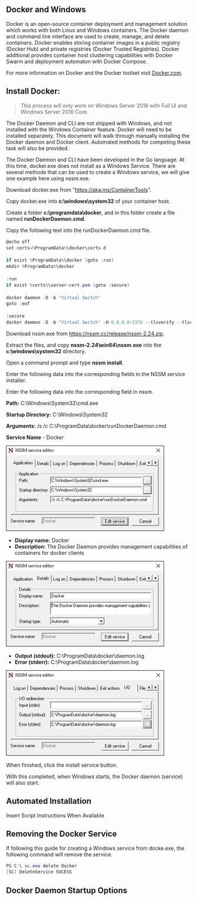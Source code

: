 ## Docker and Windows

Docker is an open-source container deployment and management solution which works with both Linux and Windows containers. The Docker daemon and command line interface are used to create, manage, and delete containers. Docker enables storing container images in a public registry (Docker Hub) and private registries (Docker Trusted Registries). Docker additional provides container host clustering capabilities with Docker Swarm and deployment automaton with Docker Compose.

For more information on Docker and the Docker toolset visit [Docker.com](https://www.docker.com/).

## Install Docker:

> This process will only work on Windows Server 2016 with Full UI and Windows Server 2016 Core.

The Docker Daemon and CLI are not shipped with Windows, and not installed with the Windows Container feature. Docker will need to be installed separately. This document will walk through manually installing the Docker daemon and Docker client. Automated methods for competing these task will also be provided. 

The Docker Daemon and CLI have been developed in the Go language. At this time, docker.exe does not install as a Windows Service. There are several methods that can be used to create a Windows service, we will give one example here using nssm.exe. 

Download docker.exe from "https://aka.ms/ContainerTools".

Copy docker.exe into **c:\windows\system32** of your container host.

Create a folder **c:\programdata\docker**, and in this folder create a file named **runDockerDaemon.cmd**.

Copy the following text into the runDockerDaemon.cmd file.

```powershell
@echo off
set certs=%ProgramData%\docker\certs.d

if exist %ProgramData%\docker (goto :run)
mkdir %ProgramData%\docker

:run
if exist %certs%\server-cert.pem (goto :secure)

docker daemon -D -b "Virtual Switch"
goto :eof

:secure
docker daemon -D -b "Virtual Switch" -H 0.0.0.0:2376 --tlsverify --tlscacert=%certs%\ca.pem --tlscert=%certs%\server-cert.pem --tlskey=%certs%\server-key.pem
```
Download nssm.exe from https://nssm.cc/release/nssm-2.24.zip.

Extract the files, and copy **nssm-2.24\win64\nssm.exe** into the **c:\windows\system32** directory.

Open a command prompt and type **nssm install**.

Enter the following data into the corresponding fields in the NSSM service installer.

Enter the following data into the corresponding field in nssm.

**Path:** C:\Windows\System32\cmd.exe

**Startup Directory:** C:\Windows\System32

**Arguments:** /s /c C:\ProgramData\docker\runDockerDaemon.cmd

**Service Name** - Docker

![](media/nssm1.png)

- **Display name:** Docker
- **Description:** The Docker Daemon provides management capabilities of containers for docker clients


![](media/nssm2.png)

- **Output (stdout):** C:\ProgramData\docker\daemon.log
- **Error (stderr):** C:\ProgramData\docker\daemon.log


![](media/nssm3.png)

When finished, click the install service button.

With this completed, when Windows starts, the Docker daemon (service) will also start.

## Automated Installation

Insert Script Instructions When Available

## Removing the Docker Service

If following this guide for creating a Windows service from docke.exe, the following command will remove the service.

```powershell
PS C:\ sc.exe delete Docker
[SC] DeleteService SUCESS
```

## Docker Daemon Startup Options

